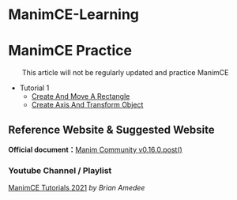 # ManimCE-Learning
# ManimCE Practice
&emsp;&emsp;This article will not be regularly updated and practice ManimCE

* Tutorial 1
  * [Create And Move A Rectangle](https://github.com/JIA-WEI-LI/ManimCE-Learning/blob/9d686518491ec22f095b23b708a11e495669ad59/%E4%B8%AD%E6%96%87%E7%89%88/Tutorial%201/Create%20And%20Move%20A%20Rectangle.md)
  * [Create Axis And Transform Object](https://github.com/JIA-WEI-LI/ManimCE-Learning/blob/9d686518491ec22f095b23b708a11e495669ad59/%E4%B8%AD%E6%96%87%E7%89%88/Tutorial%201/Create%20Axis%20And%20Transform%20Object.md)

## Reference Website & Suggested Website
**Official document：**[Manim Community v0.16.0.post()](https://docs.manim.community/en/stable/index.html)
### Youtube Channel / Playlist
[ManimCE Tutorials 2021](https://www.youtube.com/playlist?list=PLWOlLjdyZm2NQD1YZmEPB0dwbd0yKINAT) *by Brian Amedee*
